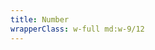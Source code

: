 ```yaml
---
title: Number
wrapperClass: w-full md:w-9/12
---
```


<template>
    <div class="vv-input-text vv-input-text--icon-right vv-input-text--dirty vv-input-text--floating">
        <label for="textfield-number">Number</label>
        <div class="vv-input-text__wrapper">
            <input id="textfield-number" ref="input" type="number" name="textfield-number" placeholder="Floating label" aria-describedby="textfield-number-hint" value="10" step="0.1">
            <div class="vv-input-text__actions-group">
                <button type="button" @click="$refs.input.stepUp()" class="vv-input-text__action-chevron vv-input-text__action-chevron-up"></button>
                <button type="button" @click="$refs.input.stepDown()" class="vv-input-text__action-chevron"></button>
            </div>
        </div>
        <small id="textfield-number-hint" class="vv-input-text__hint">
            Please fill the input above.
        </small>
    </div>
</template>
